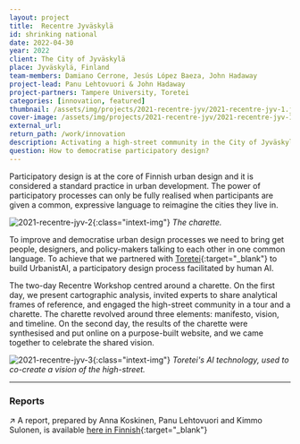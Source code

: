 ```yaml
---
layout: project
title:  Recentre Jyväskylä
id: shrinking national
date: 2022-04-30
year: 2022
client: The City of Jyväskylä
place: Jyväskylä, Finland
team-members: Damiano Cerrone, Jesús López Baeza, John Hadaway
project-lead: Panu Lehtovuori & John Hadaway
project-partners: Tampere University, Toretei
categories: [innovation, featured]
thumbnail: /assets/img/projects/2021-recentre-jyv/2021-recentre-jyv-1.jpg
cover-image: /assets/img/projects/2021-recentre-jyv/2021-recentre-jyv-1.jpg
external_url:
return_path: /work/innovation
description: Activating a high-street community in the City of Jyväskylä.
question: How to democratise participatory design?
---
```


Participatory design is at the core of Finnish urban design and it is considered a standard practice in urban development. The power of participatory processes can only be fully realised when participants are given a common, expressive language to reimagine the cities they live in.

![2021-recentre-jyv-2](/assets/img/projects/2021-recentre-jyv/2021-recentre-jyv-2.jpg){:class="intext-img"}
*The charette.*

To improve and democratise urban design processes we need to bring get people, designers, and policy-makers talking to each other in one common language. To achieve that we partnered with [Toretei](https://toretei.com){:target="_blank"} to build UrbanistAI, a participatory design process facilitated by human AI.

The two-day Recentre Workshop centred around a charette. On the first day, we present cartographic analysis, invited experts to share analytical frames of reference, and engaged the high-street community in a tour and a charette. The charette revolved around three elements: manifesto, vision, and timeline. On the second day, the results of the charette were synthesised and put online on a purpose-built website, and we came together to celebrate the shared vision.

![2021-recentre-jyv-3](/assets/img/projects/2021-recentre-jyv/2021-recentre-jyv-3.jpg){:class="intext-img"}
*Toretei's AI technology, used to co-create a vision of the high-street.*

---

### Reports

&#8599;&#xFE0E; A report, prepared by Anna Koskinen, Panu Lehtovuori and Kimmo Sulonen, is available [here in Finnish](https://trepo.tuni.fi/bitstream/handle/10024/136940/978-952-03-2257-1.pdf?sequence=5){:target="_blank"}
